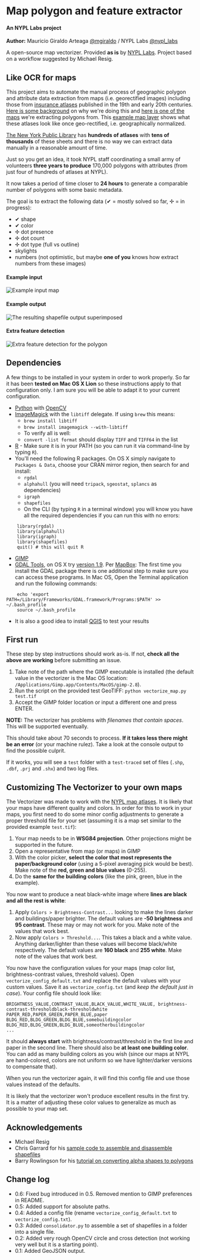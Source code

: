Map polygon and feature extractor
==============
#### An NYPL Labs project

**Author:** Mauricio Giraldo Arteaga [@mgiraldo] / NYPL Labs [@nypl_labs]

A open-source map vectorizer. Provided **as is** by [NYPL Labs](http://www.nypl.org/collections/labs). Project based on a workflow suggested by Michael Resig.

## Like OCR for maps

This project aims to automate the manual process of geographic polygon and attribute data extraction from maps (i.e. georectified images) including those from [insurance atlases](http://digitalcollections.nypl.org/search/index?filters%5Btitle_uuid_s%5D%5B%5D=Maps%20of%20the%20city%20of%20New%20York%7C%7C323e4180-c603-012f-0c9f-58d385a7bc34&keywords=&layout=false#/?scroll=24) published in the 19th and early 20th centuries. [Here is some background](http://www.nypl.org/blog/2012/06/13/nyc-historical-gis-project) on why we're doing this and [here is one of the maps](http://digitalcollections.nypl.org/items/510d47e0-c7cc-a3d9-e040-e00a18064a99) we're extracting polygons from. This [example map layer](http://maps.nypl.org/warper/layers/859) shows what these atlases look like once geo-rectified, i.e. geographically normalized.

[The New York Public Library](http://www.nypl.org) has **hundreds of atlases** with **tens of thousands** of these sheets and there is no way we can extract data manually in a reasonable amount of time. 

Just so you get an idea, it took NYPL staff coordinating a small army of volunteers **three years to produce** 170,000 polygons with attributes (from just four of hundreds of atlases at NYPL).

It now takes a period of time closer to **24 hours** to generate a comparable number of polygons with some basic metadata.

The goal is to extract the following data (✔ = mostly solved so far, ✢ = in progress):

* ✔ shape
* ✔ color
* ✢ dot presence
* ✢ dot count
* ✢ dot type (full vs outline)
* skylights
* numbers (not optimistic, but maybe **one of you** knows how extract numbers from these images)

#### Example input
![Example input map](https://raw.github.com/NYPL/map-vectorizer/master/example_input.png)

#### Example output
![The resulting shapefile output superimposed](https://raw.github.com/NYPL/map-vectorizer/master/example_output.png)

#### Extra feature detection
![Extra feature detection for the polygon](https://raw.github.com/NYPL/map-vectorizer/master/feature_detection.png)

## Dependencies

A few things to be installed in your system in order to work properly. So far it has been **tested on Mac OS X Lion** so these instructions apply to that configuration only. I am sure you will be able to adapt it to your current configuration.

* [Python] with [OpenCV]
* [ImageMagick] with the `libtiff` delegate. If using `brew` this means:
    * `brew install libtiff`
    * `brew install imagemagick --with-libtiff`
    * To verify all is well:
    * `convert -list format` should display `TIFF` and `TIFF64` in the list 
* [R] - Make sure it is in your PATH (so you can run it via command-line by typing `R`).
* You'll need the following R packages. On OS X simply navigate to `Packages & Data`, choose your CRAN mirror region, then search for and install:
    * `rgdal`
    * `alphahull` (you will need `tripack`, `sgeostat`, `splancs` as dependencies)
    * `igraph` 
    * `shapefiles` 
    * On the CLI (by typing `R` in a terminal window) you will know you have all the required dependencies if you can run this with no errors:

```
    library(rgdal)
    library(alphahull)
    library(igraph)
    library(shapefiles)
    quit() # this will quit R
```

* [GIMP]
* [GDAL Tools], on OS X try [version 1.9](http://www.kyngchaos.com/files/software/frameworks/GDAL_Complete-1.9.dmg). Per [MapBox](https://www.mapbox.com/tilemill/docs/guides/gdal/): The first time you install the GDAL package there is one additional step to make sure you can access these programs. In Mac OS, Open the Terminal application and run the following commands:

```
    echo 'export PATH=/Library/Frameworks/GDAL.framework/Programs:$PATH' >> ~/.bash_profile
    source ~/.bash_profile
```

* It is also a good idea to install [QGIS] to test your results

## First run

These step by step instructions should work as-is. If not, **check all the above are working** before submitting an issue.

1. Take note of the path where the GIMP executable is installed (the default value in the vectorizer is the Mac OS location: `/Applications/Gimp.app/Contents/MacOS/gimp-2.8`).
2. Run the script on the provided test GeoTIFF:
`python vectorize_map.py test.tif`
3. Accept the GIMP folder location or input a different one and press ENTER.

**NOTE:** The vectorizer has problems with *filenames that contain spaces*. This will be supported eventually.

This should take about 70 seconds to process. **If it takes less there might be an error** (or your machine rulez). Take a look at the console output to find the possible culprit.

If it works, you will see a `test` folder with a `test-traced` set of files (`.shp`, `.dbf`, `.prj` and `.shx`) and two log files.

## Customizing The Vectorizer to your own maps

The Vectorizer was made to work with the [NYPL map atlases](http://digitalcollections.nypl.org/search/index?filters%5Btitle_uuid_s%5D%5B%5D=Maps%20of%20the%20city%20of%20New%20York%7C%7C323e4180-c603-012f-0c9f-58d385a7bc34&keywords=&layout=false#/?scroll=24). It is likely that your maps have different quality and colors. In order for this to work in your maps, you first need to do some minor config adjustments to generate a proper threshold file for your set (assuming it is a map set similar to the provided example `test.tif`):

1. Your map needs to be in **WSG84 projection**. Other projections might be supported in the future.
1. Open a representative from map (or maps) in GIMP
1. With the color picker, **select the color that most represents the paper/background color** (using a 5-pixel averaging pick would be best). Make note of the **red, green and blue values** (0-255).
1. Do the **same for the building colors** (like the pink, green, blue in the example).

You now want to produce a neat black-white image where **lines are black and all the rest is white**:

1. Apply `Colors > Brightness-Contrast...` looking to make the lines darker and buildings/paper brighter. The default values are **-50 brightness** and **95 contrast**. These may or may not work for you. Make note of the values that work best.
1. Now apply `Colors > Threshold...`. This takes a black and a white value. Anything darker/lighter than these values will become black/white respectively. The default values are **160 black** and **255 white**. Make note of the values that work best.

You now have the configuration values for your maps (map color list, brightness-contrast values, threshold values). Open `vectorize_config_default.txt` and replace the default values with your custom values. Save it as `vectorize_config.txt` (and *keep the default just in case*). Your config file should look like:

```
BRIGHTNESS_VALUE,CONTRAST_VALUE,BLACK_VALUE,WHITE_VALUE, brightness-contrast-thresholdblack-thresholdwhite
PAPER_RED,PAPER_GREEN,PAPER_BLUE,paper
BLDG_RED,BLDG_GREEN,BLDG_BLUE,somebuildingcolor
BLDG_RED,BLDG_GREEN,BLDG_BLUE,someotherbuildingcolor
...
```

It should **always start** with brightness/contrast/threshold in the first line and paper in the second line. There should also be **at least one building color**. You can add as many building colors as you wish (since our maps at NYPL are hand-colored, colors are not uniform so we have lighter/darker versions to compensate that).

When you run the vectorizer again, it will find this config file and use those values instead of the defaults.

It is likely that the vectorizer won't produce excellent results in the first try. It is a matter of adjusting these color values to generalize as much as possible to your map set.

## Acknowledgements

* Michael Resig
* Chris Garrard for his [sample code to assemble and disassemble shapefiles](http://cosmicproject.org/OGR/cris_example_write.html)
* Barry Rowlingson for his [tutorial on converting alpha shapes to polygons](http://rpubs.com/geospacedman/alphasimple)

## Change log

* 0.6: Fixed bug introduced in 0.5. Removed mention to GIMP preferences in README.
* 0.5: Added support for absolute paths.
* 0.4: Added a config file (rename `vectorize_config_default.txt` to `vectorize_config.txt`).
* 0.3: Added `consolidator.py` to assemble a set of shapefiles in a folder into a single file.
* 0.2: Added very rough OpenCV circle and cross detection (not working very well but it is a starting point).
* 0.1: Added GeoJSON output.

[@mgiraldo]: https://twitter.com/mgiraldo
[@nypl_labs]: https://twitter.com/nypl_labs
[Python]: http://www.python.org/
[OpenCV]: http://opencv.org/
[ImageMagick]: http://www.imagemagick.org/script/download.php
[R]: http://www.r-project.org/
[GIMP]: http://www.gimp.org/
[GDAL Tools]: http://trac.osgeo.org/gdal/wiki/DownloadingGdalBinaries
[QGIS]: http://qgis.org/
